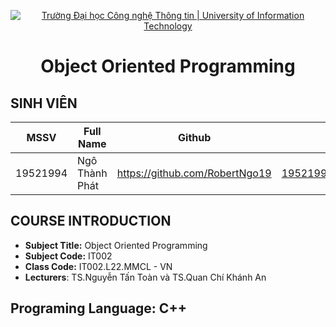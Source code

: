 <!-- Banner -->
<p align="center">
  <a href="https://www.uit.edu.vn/" title="Trường Đại học Công nghệ Thông tin" style="border: none;">
    <img src="https://i.imgur.com/WmMnSRt.png" alt="Trường Đại học Công nghệ Thông tin | University of Information Technology">
  </a>
</p>
<h1 align="center"><b>Object Oriented Programming</b></h>

## SINH VIÊN
 MSSV          | Full Name            | Github                    | Email                   |
 ------------- | ---------------------- |---------------------------|------------------------- 
 19521994      | Ngô Thành Phát         |https://github.com/RobertNgo19  |19521994@gm.uit.edu.vn   |
 
 ## COURSE INTRODUCTION
* **Subject Title:** Object Oriented Programming
* **Subject Code:** IT002
* **Class Code:** IT002.L22.MMCL - VN
* **Lecturers**: TS.Nguyễn Tấn Toàn và TS.Quan Chí Khánh An

 ## Programing Language: C++

 

 
